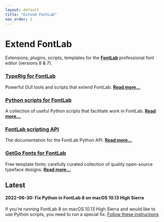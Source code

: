 ```yaml
---
layout: default
title: "Extend FontLab"
nav_order: 1
---
```


# Extend FontLab

Extensions, plugins, scripts, templates for the <strong><a href="https://www.fontlab.com/font-editor/fontlab/">FontLab</a></strong> professional font editor (versions 8 & 7).

<div uk-grid class="uk-grid-column-small uk-grid-row-medium uk-child-width-1-2@s">
<div class="uk-card uk-padding-small">
<h3 class="uk-card-title uk-margin-remove-top"><a href="typerig/">TypeRig for FontLab</a></h3>
<p>Powerful GUI tools and scripts that extend FontLab. <strong><a href="typerig/">Read more…</a></strong></p>
</div>
<div class="uk-card uk-padding-small">
<h3 class="uk-card-title uk-margin-remove-top"><a href="scripts/">Python scripts for FontLab</a></h3>
<p>A collection of useful Python scripts that facilitate work in FontLab. <strong><a href="scripts/">Read more…</a></strong></p>
</div>
<div class="uk-card uk-padding-small">
<h3 class="uk-card-title uk-margin-remove-top"><a href="https://fontlabcom.github.io/fontlab-python-docs/">FontLab scripting API</a></h3>
<p>The documentation for the FontLab Python API. <strong><a href="https://fontlabcom.github.io/fontlab-python-docs/">Read more…</a></strong></p>
</div>
<div class="uk-card uk-padding-small">
<h3 class="uk-card-title uk-margin-remove-top"><a href="https://fontlabcom.github.io/getgo-fonts/">GetGo Fonts for FontLab</a></h3>
<p>Free template fonts: carefully curated collection of quality open-source typeface designs. <strong><a href="https://fontlabcom.github.io/getgo-fonts/">Read more…</a></strong></p>
</div>
</div>

## Latest

#### 2022-06-30: Fix Python in FontLab 8 on macOS 10.13 High Sierra

If you’re running FontLab 8 on macOS 10.13 High Sierra and would like to use Python scripts, you need to run a special fix. [Follow these instructions](varia/fixes/)

